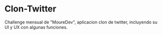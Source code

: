 # Clon-Twitter
Challenge mensual de "MoureDev", aplicacion clon de twitter, incluyendo su UI y UX con algunas funciones.
